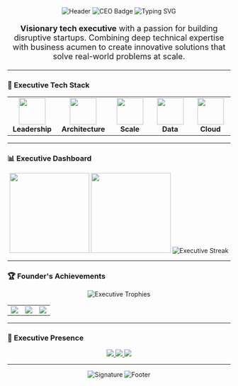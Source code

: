 <div align="center">
  <!-- Animated Neon Header -->
  <img src="https://capsule-render.vercel.app/api?type=waving&color=0:00c6ff,100:0072ff&height=220&section=header&text=JAHONGIR%20XAITBAYEV&fontSize=50&fontAlignY=40&animation=fadeIn&desc=CEO%20|%20TECH%20ENTREPRENEUR%20|%20FULL-STACK%20DEVELOPER&descAlignY=70&descSize=20" alt="Header"/>

  <!-- CEO Badge -->
  <img src="https://img.shields.io/badge/Serial_Entrepreneur-CEO-00ffff?style=for-the-badge&logo=starship&logoColor=white&labelColor=0d1117" alt="CEO Badge">

  <!-- Animated Typing Effect -->
  <img src="https://readme-typing-svg.herokuapp.com?font=Fira+Code&size=26&duration=4000&pause=1000&color=00F7FF&center=true&vCenter=true&width=600&lines=Building+the+Future+of+Tech;Transforming+Ideas+into+Scalable+Startups;10x+Developer+Turned+Founder;Disrupting+Industries+Through+Innovation" alt="Typing SVG">

  <!-- Executive Summary -->
  <p align="center" style="font-size: 18px; max-width: 800px; margin: 20px auto;">
    <b>Visionary tech executive</b> with a passion for building disruptive startups. Combining deep technical expertise with business acumen to create innovative solutions that solve real-world problems at scale.
  </p>
</div>

---

### 🏢 Executive Tech Stack

<div align="center">
  <table>
    <tr>
      <td align="center" width="120">
        <img src="https://cdn.jsdelivr.net/gh/devicons/devicon/icons/python/python-original-wordmark.svg" width="60"/>
        <br><b>Leadership</b>
      </td>
      <td align="center" width="120">
        <img src="https://cdn.jsdelivr.net/gh/devicons/devicon/icons/flask/flask-original-wordmark.svg" width="60"/>
        <br><b>Architecture</b>
      </td>
      <td align="center" width="120">
        <img src="https://cdn.jsdelivr.net/gh/devicons/devicon/icons/docker/docker-original-wordmark.svg" width="60"/>
        <br><b>Scale</b>
      </td>
      <td align="center" width="120">
        <img src="https://cdn.jsdelivr.net/gh/devicons/devicon/icons/postgresql/postgresql-original-wordmark.svg" width="60"/>
        <br><b>Data</b>
      </td>
      <td align="center" width="120">
        <img src="https://cdn.jsdelivr.net/gh/devicons/devicon/icons/amazonwebservices/amazonwebservices-original-wordmark.svg" width="60"/>
        <br><b>Cloud</b>
      </td>
    </tr>
  </table>
</div>

---

### 📊 Executive Dashboard

<div align="center">
  <!-- GitHub Stats with Business Theme -->
  <img height="180em" src="https://github-readme-stats.vercel.app/api?username=Jahongircoder456&show_icons=true&theme=merko&hide_border=true&include_all_commits=true&count_private=true&custom_title=Productivity+Metrics&title_color=00ffff&icon_color=00ffff&text_color=ffffff&bg_color=0d1117"/>
  
  <!-- Languages with Business Terms -->
  <img height="180em" src="https://github-readme-stats.vercel.app/api/top-langs/?username=Jahongircoder456&layout=compact&theme=merko&hide_border=true&langs_count=6&custom_title=Core+Technologies&title_color=00ffff&text_color=ffffff&bg_color=0d1117"/>
  
  <!-- Streak with Executive Theme -->
  <img src="https://github-readme-streak-stats.herokuapp.com/?user=Jahongircoder456&theme=merko&hide_border=true&date_format=M%20j%5B%2C%20Y%5D&background=0D1117&stroke=00FFFF&ring=00FFFF&fire=00FFFF&currStreakNum=FFFFFF&sideNums=FFFFFF&currStreakLabel=FFFFFF&sideLabels=FFFFFF" alt="Executive Streak"/>
</div>

---

### 🏆 Founder's Achievements

<div align="center">
  <!-- GitHub Trophies -->
  <img src="https://github-profile-trophy.vercel.app/?username=Jahongircoder456&theme=onedark&no-frame=true&row=1&column=7&margin-w=15&margin-h=15" alt="Executive Trophies"/>
  
  <!-- Startup Metrics -->
  <table>
    <tr>
      <td align="center">
        <img src="https://img.shields.io/badge/Startups_Founded-3-00ffff?style=for-the-badge&logo=startup&logoColor=white"/>
      </td>
      <td align="center">
        <img src="https://img.shields.io/badge/Products_Launched-5-00ffff?style=for-the-badge&logo=product-hunt&logoColor=white"/>
      </td>
      <td align="center">
        <img src="https://img.shields.io/badge/Teams_Built-4-00ffff?style=for-the-badge&logo=teamwork&logoColor=white"/>
      </td>
    </tr>
  </table>
</div>

---

### 💼 Executive Presence

<div align="center">
  <a href="mailto:jahongiritdasturchi@gmail.com">
    <img src="https://img.shields.io/badge/Executive_Email-Contact-00ffff?style=for-the-badge&logo=gmail&logoColor=white&labelColor=0d1117"/>
  </a>
  <a href="https://t.me/profitlifeme">
    <img src="https://img.shields.io/badge/Founder's_Telegram-Connect-00ffff?style=for-the-badge&logo=telegram&logoColor=white&labelColor=0d1117"/>
  </a>
  <a href="https://www.linkedin.com/in/yourprofile">
    <img src="https://img.shields.io/badge/Executive_Profile-LinkedIn-00ffff?style=for-the-badge&logo=linkedin&logoColor=white&labelColor=0d1117"/>
  </a>
</div>

---

<div align="center">
  <!-- Signature -->
  <img src="https://readme-typing-svg.herokuapp.com?font=Fira+Code&size=18&duration=3000&pause=1000&color=00F7FF&center=true&vCenter=true&width=600&lines=Building+the+future%2C+one+commit+at+a+time;From+code+to+corporation+-+The+Founder's+Journey" alt="Signature"/>
  
  <!-- Animated Footer -->
  <img src="https://capsule-render.vercel.app/api?type=waving&color=0:00c6ff,100:0072ff&height=120&section=footer&animation=fadeIn" alt="Footer"/>
</div>
